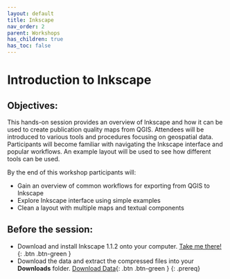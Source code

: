 ```yaml
---
layout: default
title: Inkscape
nav_order: 2
parent: Workshops
has_children: true
has_toc: false
---
```

# Introduction to Inkscape

## Objectives:

This hands-on session provides an overview of Inkscape and how it can be used to create publication quality maps from QGIS. Attendees will be introduced to various tools and procedures focusing on geospatial data. Participants will become familiar with navigating the Inkscape interface and popular workflows. An example layout will be used to see how different tools can be used.  

By the end of this workshop participants will:  

- Gain an overview of common workflows for exporting from QGIS to Inkscape 
- Explore Inkscape interface using simple examples  
- Clean a layout with multiple maps and textual components    

## Before the session:
- Download and install Inkscape 1.1.2 onto your computer. [Take me there!](https://inkscape.org/release/inkscape-1.1.2/){: .btn .btn-green }
- Download the data and extract the compressed files into your **Downloads** folder. [Download Data](https://github.com/meginwinnipeg/workshops/raw/main/content/handson/inkscape/data/inkscapeData.zip){: .btn .btn-green }
{: .prereq}




